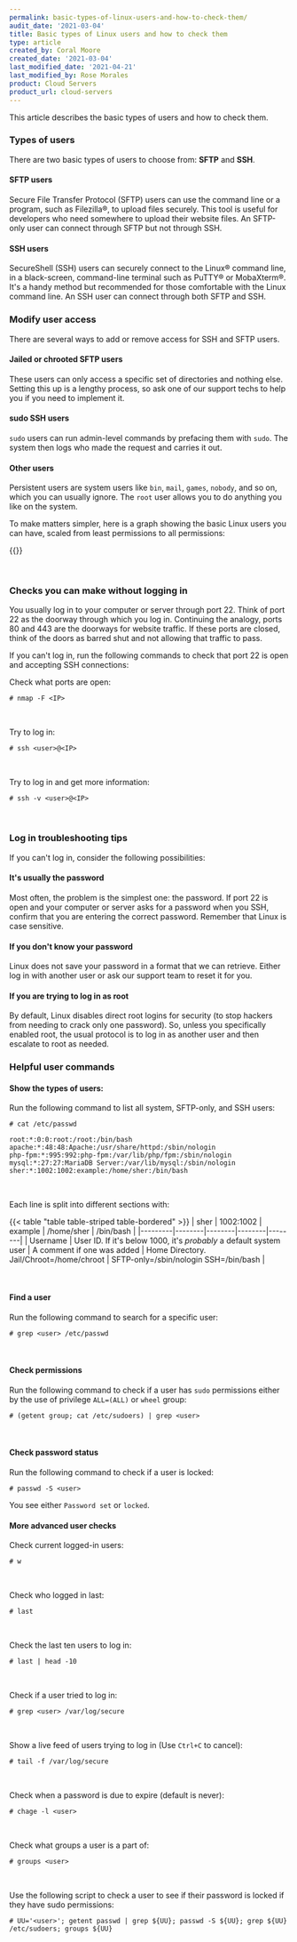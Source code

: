 ```yaml
---
permalink: basic-types-of-linux-users-and-how-to-check-them/
audit_date: '2021-03-04'
title: Basic types of Linux users and how to check them
type: article
created_by: Coral Moore
created_date: '2021-03-04'
last_modified_date: '2021-04-21'
last_modified_by: Rose Morales
product: Cloud Servers
product_url: cloud-servers
---
```


This article describes the basic types of users and how to check them.

### Types of users

There are two basic types of users to choose from: **SFTP** and **SSH**.

#### SFTP users

Secure File Transfer Protocol (SFTP) users can use the command line or a
program, such as Filezilla&reg;, to upload files securely. This tool is useful
for developers who need somewhere to upload their website files. An
SFTP-only user can connect through SFTP but not through SSH.

#### SSH users

SecureShell (SSH) users can securely connect to the Linux&reg; command line, in
 a black-screen, command-line terminal such as PuTTY&reg; or MobaXterm&reg;.
 It's a handy method but recommended for those comfortable with the Linux
 command line. An SSH user can connect through both SFTP and SSH.

### Modify user access

There are several ways to add or remove access for SSH and SFTP users.

#### Jailed or chrooted SFTP users

These users can only access a specific set of directories and nothing else.
Setting this up is a lengthy process, so ask one of our support techs to help
you if you need to implement it.

#### sudo SSH users

`sudo` users can run admin-level commands by prefacing them with `sudo`. The
system then logs who made the request and carries it out.

#### Other users

Persistent users are system users like `bin`, `mail`, `games`, `nobody`, and so
on, which you can usually ignore. The `root` user allows you to do anything you
like on the system.

To make matters simpler, here is a graph showing the basic Linux users you can
have, scaled from least permissions to all permissions:

{{<image src="Picture1.png" alt="" title="">}}

</br>

### Checks you can make without logging in

You usually log in to your computer or server through port 22. Think of port 22
as the doorway through which you log in. Continuing the analogy, ports 80 and
443 are the doorways for website traffic. If these ports are closed, think of
the doors as barred shut and not allowing that traffic to pass.

If you can't log in, run the following commands to check that port 22 is open
and accepting SSH connections:

Check what ports are open:

    # nmap -F <IP>

</br>

Try to log in:

    # ssh <user>@<IP>

</br>

Try to log in and get more information:

    # ssh -v <user>@<IP>

</br>

### Log in troubleshooting tips

If you can't log in, consider the following possibilities:

#### It's usually the password

Most often, the problem is the simplest one: the password. If port 22 is open
and your computer or server asks for a password when you SSH, confirm that you
are entering the correct password. Remember that Linux is case sensitive.

#### If you don't know your password

Linux does not save your password in a format that we can retrieve. Either log
in with another user or ask our support team to reset it for you.

#### If you are trying to log in as root

By default, Linux disables direct root logins for security (to stop hackers from
needing to crack only one password). So, unless you specifically enabled root,
the usual protocol is to log in as another user and then escalate to root as
needed.

### Helpful user commands

#### Show the types of users:

Run the following command to list all system, SFTP-only, and SSH users:

    # cat /etc/passwd

    root:*:0:0:root:/root:/bin/bash
    apache:*:48:48:Apache:/usr/share/httpd:/sbin/nologin
    php-fpm:*:995:992:php-fpm:/var/lib/php/fpm:/sbin/nologin
    mysql:*:27:27:MariaDB Server:/var/lib/mysql:/sbin/nologin
    sher:*:1002:1002:example:/home/sher:/bin/bash

</br>

Each line is split into different sections with:

{{< table "table  table-striped table-bordered" >}}
| sher | 1002:1002 | example | /home/sher | /bin/bash |
|---------|--------|--------|--------|--------|
| Username | User ID. If it's below 1000, it's *probably* a default system user | A comment if one was added | Home Directory. Jail/Chroot=/home/chroot | SFTP-only=/sbin/nologin SSH=/bin/bash |

</br>

#### Find a user

Run the following command to search for a specific user:

    # grep <user> /etc/passwd

</br>

#### Check permissions

Run the following command to check if a user has `sudo` permissions either by
the use of privilege `ALL=(ALL)` or `wheel` group:

    # (getent group; cat /etc/sudoers) | grep <user>

</br>

#### Check password status

Run the following command to check if a user is locked:

    # passwd -S <user>

You see either `Password set` or `locked`.

#### More advanced user checks

Check current logged-in users:

    # w

</br>

Check who logged in last:

    # last

</br>

Check the last ten users to log in:

    # last | head -10

</br>

Check if a user tried to log in:

    # grep <user> /var/log/secure

</br>

Show a live feed of users trying to log in (Use `Ctrl+C` to cancel):

    # tail -f /var/log/secure

</br>

Check when a password is due to expire (default is never):

    # chage -l <user>

</br>

Check what groups a user is a part of:

    # groups <user>

</br>

Use the following script to check a user to see if their password is locked if
they have sudo permissions:

    # UU='<user>'; getent passwd | grep ${UU}; passwd -S ${UU}; grep ${UU} /etc/sudoers; groups ${UU}
